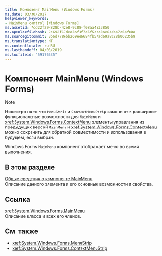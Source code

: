 ```yaml
---
title: Компонент MainMenu (Windows Forms)
ms.date: 03/30/2017
helpviewer_keywords:
- MainMenu control [Windows Forms]
ms.assetid: 7cd22f29-828b-42e8-9c88-f08aa4533850
ms.openlocfilehash: 9e692f17dea3af1f7d5f5ccc3ae844b47c64f80a
ms.sourcegitcommit: 5b6d778ebb269ee6684fb57ad69a8c28b06235b9
ms.translationtype: MT
ms.contentlocale: ru-RU
ms.lasthandoff: 04/08/2019
ms.locfileid: "59176635"
---
```

# <a name="mainmenu-component-windows-forms"></a>Компонент MainMenu (Windows Forms)
> [!NOTE]
>  Несмотря на то что `MenuStrip` и `ContextMenuStrip` заменяют и расширяют функциональные возможности для `MainMenu` и <xref:System.Windows.Forms.ContextMenu> элементы управления из предыдущих версий `MainMenu` и <xref:System.Windows.Forms.ContextMenu> можно сохранить для обратной совместимости и использования в будущем, если выбран.  
  
 Windows Forms `MainMenu` компонент отображает меню во время выполнения.  
  
## <a name="in-this-section"></a>В этом разделе  
 [Общие сведения о компоненте MainMenu](mainmenu-component-overview-windows-forms.md)  
 Описание данного элемента и его основные возможности и свойства.  
  
## <a name="reference"></a>Ссылка  
 <xref:System.Windows.Forms.MainMenu>  
 Описание класса и всех его членов.  
  
## <a name="see-also"></a>См. также

- <xref:System.Windows.Forms.MenuStrip>
- <xref:System.Windows.Forms.ContextMenuStrip>
